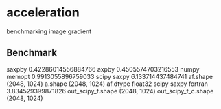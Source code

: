# acceleration
benchmarking image gradient

## Benchmark
saxpby 0.42286014556884766
axpby 0.4505574703216553
numpy memopt 0.9913055896759033
scipy saxpy 6.133714437484741
af.shape (2048, 1024) a.shape (2048, 1024) af.dtype float32
scipy saxpy fortran 3.834529399871826
out_scipy_f.shape (2048, 1024) out_scipy_f_c.shape (2048, 1024)
